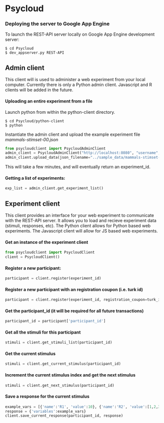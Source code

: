 # Psycloud

### Deploying the server to Google App Engine
To launch the REST-API server locally on Google App Engine development server:

```
$ cd Psycloud
$ dev_appserver.py REST-API
```

## Admin client
This client will is used to administer a web experiment from your local computer.
Currently there is only a Python admin client. Javascript and R clients will be added in the future.

#### Uploading an entire experiment from a file

Launch python from within the python-client directory.
```
$ cd Psycloud/python-client
$ python
```

Instantiate the admin client and upload the example experiment file *mammals-stimset-00.json*
```python
from psycloudclient import PsycloudAdminClient
admin_client = PsycloudAdminClient("http://localhost:8080", "username", "password")
admin_client.upload_data(json_filename="../sample_data/mammals-stimset-00.json")
```

This will take a few minutes, and will eventually return an experiment_id.


#### Getting a list of experiments:

```python
exp_list = admin_client.get_experiment_list()
```

## Experiment client
This client provides an interface for your web experiment to communicate with the REST-API server. It allows you to load and recieve experiment data (stimuli, responses, etc). The Python client allows for Python based web experiments. The Javascript client will allow for JS based web experiments.

#### Get an instance of the experiment client
```python
from psycloudclient import PsycloudClient
client = PsycloudClient()
```

#### Register a new participant:
```python
participant = client.register(experiment_id)
```
#### Register a new participant with an registration coupon (i.e. turk id)
```python
participant = client.register(experiment_id, registration_coupon=turk_id)
```
#### Get the participant_id (it will be required for all future transactions)
```python
participant_id = participant['participant_id']
```
#### Get all the stimuli for this participant
```python
stimuli = client.get_stimuli_list(participant_id)
```
#### Get the current stimulus
```python
stimuli = client.get_current_stimulus(participant_id)
```
#### Increment the current stimulus index and get the next stimulus
```python
stimuli = client.get_next_stimulus(participant_id)
```
#### Save a response for the current stimulus
```python
example_vars = [{'name':'R1', 'value':10}, {'name':'R2', 'value':[1,2,3,4]}]
response = {'variables':example_vars}
client.save_current_response(participant_id, response)
```



